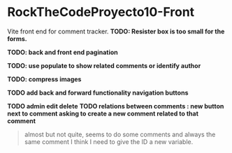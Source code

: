 # RockTheCodeProyecto10-Front

Vite front end for comment tracker.
**TODO: Resister box is too small for the forms.**

**TODO: back and front end pagination**

**TODO: use populate to show related comments or identify author**

**TODO: compress images**

**TODO add back and forward functionality navigation buttons**

**TODO admin edit delete**
**TODO relations between comments : new button next to comment asking to create a new comment related to that comment**

> almost but not quite, seems to do some comments and always the same comment I think I need to give the ID a new variable.
